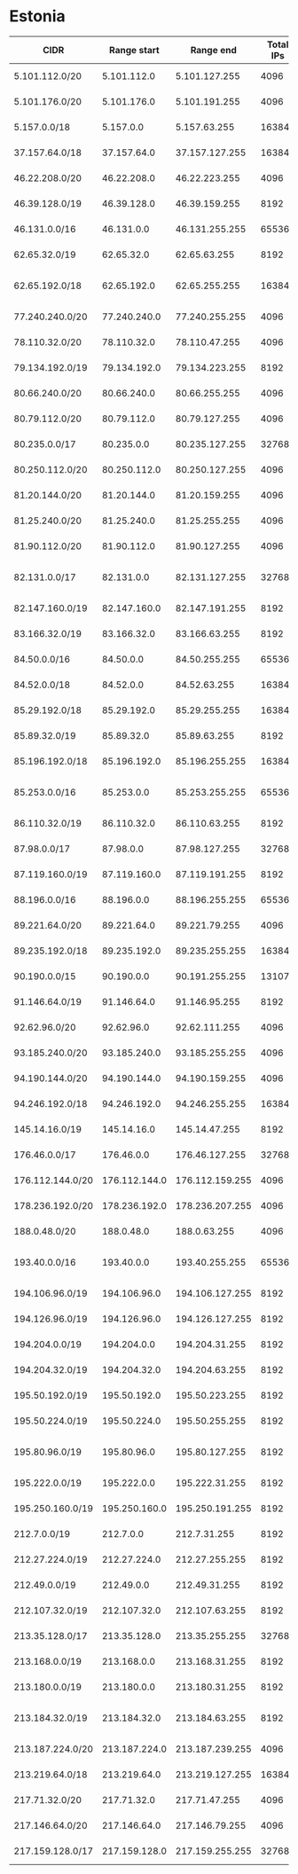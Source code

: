 # Estonia

CIDR               | Range start     | Range end       | Total IPs  | Assign date | Owner
------------------ | --------------- | --------------- | ---------- | ----------- | -----
5.101.112.0/20     | 5.101.112.0     | 5.101.127.255   | 4096       | 2012-06-26  | FASTVPS EESTI OU
5.101.176.0/20     | 5.101.176.0     | 5.101.191.255   | 4096       | 2012-06-26  | FASTVPS EESTI OU
5.157.0.0/18       | 5.157.0.0       | 5.157.63.255    | 16384      | 2012-07-24  | 
37.157.64.0/18     | 37.157.64.0     | 37.157.127.255  | 16384      | 2012-03-14  | Telia Eesti AS
46.22.208.0/20     | 46.22.208.0     | 46.22.223.255   | 4096       | 2010-11-30  | Aktsiaselts WaveCom
46.39.128.0/19     | 46.39.128.0     | 46.39.159.255   | 8192       | 2010-12-14  | Telset ltd
46.131.0.0/16      | 46.131.0.0      | 46.131.255.255  | 65536      | 2010-10-14  | Telia Eesti AS
62.65.32.0/19      | 62.65.32.0      | 62.65.63.255    | 8192       | 2002-01-22  | Telia Eesti AS
62.65.192.0/18     | 62.65.192.0     | 62.65.255.255   | 16384      | 2002-02-21  | Elisa Teleteenused AS
77.240.240.0/20    | 77.240.240.0    | 77.240.255.255  | 4096       | 2007-01-24  | TOP CONNECT OU
78.110.32.0/20     | 78.110.32.0     | 78.110.47.255   | 4096       | 2007-08-02  | GONETWORK LLC
79.134.192.0/19    | 79.134.192.0    | 79.134.223.255  | 8192       | 2007-10-22  | 
80.66.240.0/20     | 80.66.240.0     | 80.66.255.255   | 4096       | 2004-06-30  | UUS PROGRAMM
80.79.112.0/20     | 80.79.112.0     | 80.79.127.255   | 4096       | 2005-03-18  | Aktsiaselts WaveCom
80.235.0.0/17      | 80.235.0.0      | 80.235.127.255  | 32768      | 2001-10-11  | Telia Eesti AS
80.250.112.0/20    | 80.250.112.0    | 80.250.127.255  | 4096       | 2005-11-11  | Kernel AS
81.20.144.0/20     | 81.20.144.0     | 81.20.159.255   | 4096       | 2006-01-10  | GONETWORK LLC
81.25.240.0/20     | 81.25.240.0     | 81.25.255.255   | 4096       | 2006-03-01  | Telset ltd
81.90.112.0/20     | 81.90.112.0     | 81.90.127.255   | 4096       | 2006-04-19  | Kernel AS
82.131.0.0/17      | 82.131.0.0      | 82.131.127.255  | 32768      | 2003-07-29  | Elisa Teleteenused AS
82.147.160.0/19    | 82.147.160.0    | 82.147.191.255  | 8192       | 2003-07-07  | AS INFONET
83.166.32.0/19     | 83.166.32.0     | 83.166.63.255   | 8192       | 2004-05-25  | Telia Eesti AS
84.50.0.0/16       | 84.50.0.0       | 84.50.255.255   | 65536      | 2004-10-06  | Telia Eesti AS
84.52.0.0/18       | 84.52.0.0       | 84.52.63.255    | 16384      | 2004-10-28  | AS INFONET
85.29.192.0/18     | 85.29.192.0     | 85.29.255.255   | 16384      | 2005-05-20  | Telia Eesti AS
85.89.32.0/19      | 85.89.32.0      | 85.89.63.255    | 8192       | 2004-11-02  | Osauhing Teetormaja
85.196.192.0/18    | 85.196.192.0    | 85.196.255.255  | 16384      | 2005-01-17  | AS STV
85.253.0.0/16      | 85.253.0.0      | 85.253.255.255  | 65536      | 2005-02-10  | Elisa Teleteenused AS
86.110.32.0/19     | 86.110.32.0     | 86.110.63.255   | 8192       | 2005-07-12  | Levikom Eesti OU
87.98.0.0/17       | 87.98.0.0       | 87.98.127.255   | 32768      | 2005-08-09  | 
87.119.160.0/19    | 87.119.160.0    | 87.119.191.255  | 8192       | 2005-11-17  | Elisa Eesti AS
88.196.0.0/16      | 88.196.0.0      | 88.196.255.255  | 65536      | 2005-12-08  | Telia Eesti AS
89.221.64.0/20     | 89.221.64.0     | 89.221.79.255   | 4096       | 2006-09-26  | GONETWORK LLC
89.235.192.0/18    | 89.235.192.0    | 89.235.255.255  | 16384      | 2006-06-12  | AS INFONET
90.190.0.0/15      | 90.190.0.0      | 90.191.255.255  | 131072     | 2006-11-14  | Telia Eesti AS
91.146.64.0/19     | 91.146.64.0     | 91.146.95.255   | 8192       | 2011-09-08  | Fill Ltd.
92.62.96.0/20      | 92.62.96.0      | 92.62.111.255   | 4096       | 2008-01-23  | Compic OU
93.185.240.0/20    | 93.185.240.0    | 93.185.255.255  | 4096       | 2008-06-12  | AS STV
94.190.144.0/20    | 94.190.144.0    | 94.190.159.255  | 4096       | 2008-08-26  | Playtech Estonia OU
94.246.192.0/18    | 94.246.192.0    | 94.246.255.255  | 16384      | 2008-11-21  | GONETWORK LLC
145.14.16.0/19     | 145.14.16.0     | 145.14.47.255   | 8192       | 1993-09-01  | 
176.46.0.0/17      | 176.46.0.0      | 176.46.127.255  | 32768      | 2011-05-23  | Telia Eesti AS
176.112.144.0/20   | 176.112.144.0   | 176.112.159.255 | 4096       | 2012-03-22  | Astrec Data OU
178.236.192.0/20   | 178.236.192.0   | 178.236.207.255 | 4096       | 2010-06-11  | TOP CONNECT OU
188.0.48.0/20      | 188.0.48.0      | 188.0.63.255    | 4096       | 2011-08-19  | 
193.40.0.0/16      | 193.40.0.0      | 193.40.255.255  | 65536      | 1995-03-15  | Hariduse Infotehnoloogia Sihtasutus
194.106.96.0/19    | 194.106.96.0    | 194.106.127.255 | 8192       | 1995-12-04  | Telia Eesti AS
194.126.96.0/19    | 194.126.96.0    | 194.126.127.255 | 8192       | 1995-12-19  | Telia Eesti AS
194.204.0.0/19     | 194.204.0.0     | 194.204.31.255  | 8192       | 1995-12-04  | Elisa Eesti AS
194.204.32.0/19    | 194.204.32.0    | 194.204.63.255  | 8192       | 1997-05-06  | Elisa Eesti AS
195.50.192.0/19    | 195.50.192.0    | 195.50.223.255  | 8192       | 1997-04-16  | Telia Eesti AS
195.50.224.0/19    | 195.50.224.0    | 195.50.255.255  | 8192       | 2012-08-31  | Telia Eesti AS
195.80.96.0/19     | 195.80.96.0     | 195.80.127.255  | 8192       | 1997-03-17  | Information System Authority
195.222.0.0/19     | 195.222.0.0     | 195.222.31.255  | 8192       | 1996-09-16  | 
195.250.160.0/19   | 195.250.160.0   | 195.250.191.255 | 8192       | 1997-11-11  | Telia Eesti AS
212.7.0.0/19       | 212.7.0.0       | 212.7.31.255    | 8192       | 1998-03-16  | AS INFONET
212.27.224.0/19    | 212.27.224.0    | 212.27.255.255  | 8192       | 1999-10-21  | 
212.49.0.0/19      | 212.49.0.0      | 212.49.31.255   | 8192       | 1998-04-03  | 
212.107.32.0/19    | 212.107.32.0    | 212.107.63.255  | 8192       | 1999-06-29  | 
213.35.128.0/17    | 213.35.128.0    | 213.35.255.255  | 32768      | 2002-03-05  | Telia Eesti AS
213.168.0.0/19     | 213.168.0.0     | 213.168.31.255  | 8192       | 1999-12-09  | Telia Eesti AS
213.180.0.0/19     | 213.180.0.0     | 213.180.31.255  | 8192       | 1999-12-10  | Telia Eesti AS
213.184.32.0/19    | 213.184.32.0    | 213.184.63.255  | 8192       | 2001-01-25  | Information System Authority
213.187.224.0/20   | 213.187.224.0   | 213.187.239.255 | 4096       | 2003-03-18  | Playtech Estonia OU
213.219.64.0/18    | 213.219.64.0    | 213.219.127.255 | 16384      | 2001-01-09  | Telia Eesti AS
217.71.32.0/20     | 217.71.32.0     | 217.71.47.255   | 4096       | 2000-11-21  | Telia Eesti AS
217.146.64.0/20    | 217.146.64.0    | 217.146.79.255  | 4096       | 2009-05-13  | Zone Media OU
217.159.128.0/17   | 217.159.128.0   | 217.159.255.255 | 32768      | 2003-04-02  | Telia Eesti AS
